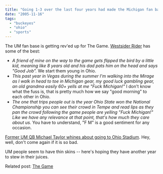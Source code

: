 ```yaml
---
title: "Going 1-3 over the last four years had made the Michigan fan base testy"
date: "2005-11-16"
tags: 
  - "buckeyes"
  - "ohio"
  - "sports"
---
```


The UM fan base is getting rev'ed up for The Game. [Westsider Rider](http://kendawg8.blogspot.com/2005/11/its-that-time-of-year-again.html) has some of the best:

- _A friend of mine on the way to the game gets flipped the bird by a little kid, meaning like 8 years old and his dad pats him on the head and says "Good Job"._ We start them young in Ohio.
- _This past year in Vegas during the summer I'm walking into the Mirage as I walk in head to toe in Michigan gear, my good luck gambling gear, an old grandma easily 60+ yells at me "Fuck Michigan!"_ I don't know what the fuss is, that is pretty much how we say "good morning" to each other in Ohio.
- _The one that trips people out is the year Ohio State won the National Championship you can see their crowd in Tempe and read lips as they pan the crowd following the game people are yelling "Fuck Michigan!" Like we have any relevance at that point, that's how much they care about us._ You have to understand, "F M" is a good sentiment for any occasion.

[Former UM QB Michael Taylor whines about going to Ohio Stadium](http://sports.yahoo.com/ncaaf/news;_ylt=AkjxxS_yP5nUfmr.uQJ8sKscvrYF?slug=citadel-2_466970_162&prov=citadel&type=story). Hey, well, don't come again if it is so bad.

UM people seem to have thin skins -- here's hoping they have another year to stew in their juices.

Related post: [The Game](http://www.theludwigs.com/2005/11/the_game.html)
